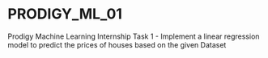 # PRODIGY_ML_01
Prodigy Machine Learning Internship
Task 1 - Implement a linear regression model to predict the prices of houses based on the given Dataset
